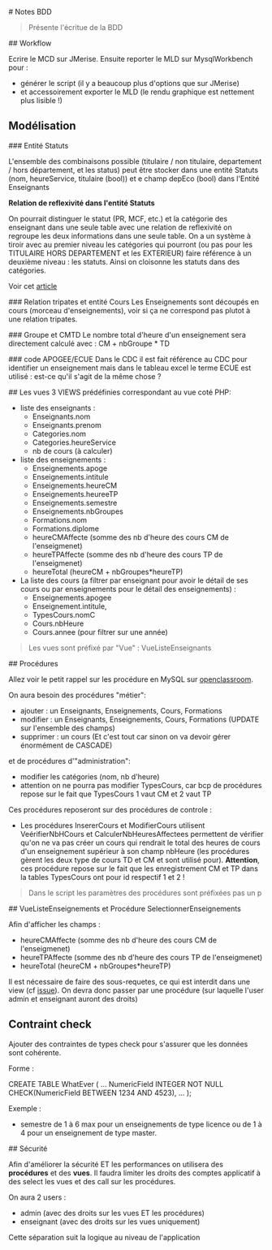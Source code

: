 # Notes BDD

> Présente l'écritue de la BDD

## Workflow

Ecrire le MCD sur JMerise. Ensuite reporter le MLD sur MysqlWorkbench pour :
- générer le script (il y a beaucoup plus d'options que sur JMerise)
- et accessoirement exporter le MLD (le rendu graphique est nettement plus lisible !)

## Modélisation

### Entité Statuts

L'ensemble des combinaisons possible (titulaire / non titulaire, departement / hors département, et les status) peut être stocker dans une entité Statuts (nom, heureService, titulaire (bool)) et e champ depEco (bool) dans l'Entité Enseignants

**Relation de reflexivité dans l'entité Statuts**

On pourrait distinguer le statut (PR, MCF, etc.) et la catégorie des enseignant dans une seule table avec  une relation de reflexivité on regroupe les deux informations dans une seule table. On a un système à tiroir avec au premier niveau les catégories qui pourront (ou pas pour les TITULAIRE HORS DEPARTEMENT et les EXTERIEUR) faire référence à un deuxième niveau : les statuts. Ainsi on cloisonne les statuts dans des catégories.

Voir cet [article](http://mikehillyer.com/articles/managing-hierarchical-data-in-mysql/)

### Relation tripates et entité Cours
Les Enseignements sont découpés en cours (morceau d'enseignements), voir si ça ne correspond pas plutot à une relation tripates.

### Groupe et CMTD
Le nombre total d'heure d'un enseignement sera directement calculé avec :
CM + nbGroupe * TD

### code APOGEE/ECUE
Dans le CDC il est fait référence au CDC pour identifier un enseignement mais dans le tableau excel le terme ECUE est utilisé : est-ce qu'il s'agit de la même chose ?

## Les vues
3 VIEWS prédéfinies correspondant au vue coté PHP:

- liste des enseignants :
    - Enseignants.nom
    - Enseignants.prenom
    - Categories.nom
    - Categories.heureService
    - nb de cours (à calculer)
- liste des enseignements :
    - Enseignements.apoge
    - Enseignements.intitule
    - Enseignements.heureCM
    - Enseignements.heureeTP
    - Enseignements.semestre
    - Enseignements.nbGroupes
    - Formations.nom
    - Formations.diplome
    - heureCMAffecte (somme des nb d'heure des cours CM de l'enseigmenet)
    - heureTPAffecte (somme des nb d'heure des cours TP de l'enseigmenet)
    - heureTotal (heureCM + nbGroupes*heureTP)
- La liste des cours (a filtrer par enseignant pour avoir le détail de ses cours ou par enseignements pour le détail des enseignements) :
    - Enseignements.apogee
    - Enseignement.intitule,
    - TypesCours.nomC
    - Cours.nbHeure
    - Cours.annee (pour filtrer sur une année)

> Les vues sont préfixé par "Vue" : VueListeEnseignants

## Procédures

Allez voir le petit rappel sur les procédure en MySQL sur [openclassroom](https://openclassrooms.com/courses/administrez-vos-bases-de-donnees-avec-mysql/procedures-stockees).

On aura besoin des procédures "métier":

- ajouter : un Enseignants, Enseignements, Cours, Formations
- modifier : un Enseignants, Enseignements, Cours, Formations (UPDATE sur l'ensemble des champs)
- supprimer : un cours (Et c'est tout car sinon on va devoir gérer énormément de CASCADE)

et de procédures d'"administration":
- modifier les catégories (nom, nb d'heure)
- attention on ne pourra pas modifier TypesCours, car bcp de procédures repose sur le fait que TypesCours 1 vaut CM et 2 vaut TP

Ces procédures reposeront sur des procédures de controle :

- Les procédures InsererCours et ModifierCours utilisent VeérifierNbHCours et CalculerNbHeuresAffectees permettent de vérifier qu'on ne va pas créer un cours qui rendrait le total des heures de cours d'un enseignement supérieur à son champ nbHeure (les procédures gèrent les deux type de cours TD et CM et sont utilisé pour). **Attention**, ces procédure repose sur le fait que les enregistrement CM et TP dans la tables TypesCours ont pour id respectif 1 et 2 !

> Dans le script les paramètres des procédures sont préfixées pas un p

## VueListeEnseignements et Procédure SelectionnerEnseignements

Afin d'afficher les champs :

- heureCMAffecte (somme des nb d'heure des cours CM de l'enseigmenet)
- heureTPAffecte (somme des nb d'heure des cours TP de l'enseigmenet)
- heureTotal (heureCM + nbGroupes*heureTP)

Il est nécessaire de faire des sous-requetes, ce qui est interdit dans une view (cf [issue](https://stackoverflow.com/questions/23765093/mysql-error-code-1349-views-select-contains-a-subquery-in-the-from-clause)). On devra donc passer par une procédure (sur laquelle l'user admin et enseignant auront des droits)

## Contraint check

Ajouter des contraintes de types check pour s'assurer que les données sont cohérente.

Forme :

  CREATE TABLE WhatEver
  (
      ...
      NumericField INTEGER NOT NULL CHECK(NumericField BETWEEN 1234 AND 4523),
      ...
  );

Exemple :
- semestre de 1 à 6 max pour un enseignements de type licence ou de 1 à 4 pour un enseignement de type master.

## Sécurité

Afin d'améliorer la sécurité ET les performances on utilisera des **procédures** et des **vues**. Il faudra limiter les droits des comptes applicatif à des select les vues et des call sur les procédures.

On aura 2 users :

- admin (avec des droits sur les vues ET les procédures)
- enseignant (avec des droits sur les vues uniquement)

Cette séparation suit la logique au niveau de l'application
